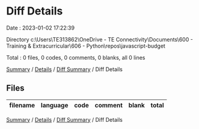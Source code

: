 # Diff Details

Date : 2023-01-02 17:22:39

Directory c:\\Users\\TE313862\\OneDrive - TE Connectivity\\Documents\\600 - Training & Extracurricular\\606 - Python\\repos\\javascript-budget

Total : 0 files,  0 codes, 0 comments, 0 blanks, all 0 lines

[Summary](results.md) / [Details](details.md) / [Diff Summary](diff.md) / Diff Details

## Files
| filename | language | code | comment | blank | total |
| :--- | :--- | ---: | ---: | ---: | ---: |

[Summary](results.md) / [Details](details.md) / [Diff Summary](diff.md) / Diff Details